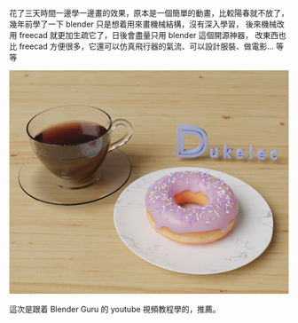 花了三天時間一邊學一邊畫的效果，原本是一個簡單的動畫，比較陽春就不放了，
幾年前學了一下 blender 只是想着用來畫機械結構，沒有深入學習，
後來機械改用 freecad 就更加生疏它了，日後會盡量只用 blender 這個開源神器，
改東西也比 freecad 方便很多，它還可以仿真飛行器的氣流、可以設計服裝、做電影… 等等

<img src="donut_lec.jpg" style="max-width:100%">

這次是跟着 Blender Guru 的 youtube 視頻教程學的，推薦。
